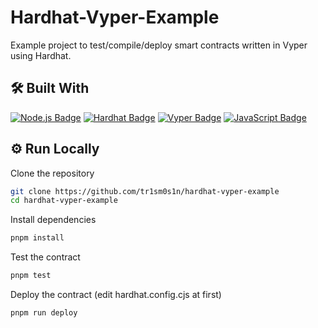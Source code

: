 # Hardhat-Vyper-Example

Example project to test/compile/deploy smart contracts written in Vyper using Hardhat.

## 🛠 Built With

[![Node.js Badge](https://img.shields.io/badge/Node.js-393?logo=nodedotjs&logoColor=fff&style=for-the-badge)](https://nodejs.org/en/)
[![Hardhat Badge](https://img.shields.io/badge/Hardhat-3C3C3D?logo=ethereum&logoColor=fff&style=for-the-badge)](https://hardhat.org/)
[![Vyper Badge](https://img.shields.io/badge/Vyper-363636?logo=solidity&logoColor=fff&style=for-the-badge)](https://docs.vyperlang.org/en/stable/)
[![JavaScript Badge](https://img.shields.io/badge/JavaScript-F7DF1E?logo=javascript&logoColor=000&style=for-the-badge)](https://developer.mozilla.org/en-US/docs/Web/JavaScript/)

## ⚙️ Run Locally

Clone the repository

```bash
git clone https://github.com/tr1sm0s1n/hardhat-vyper-example
cd hardhat-vyper-example
```

Install dependencies

```bash
pnpm install
```

Test the contract

```bash
pnpm test
```

Deploy the contract (edit hardhat.config.cjs at first)

```bash
pnpm run deploy
```
